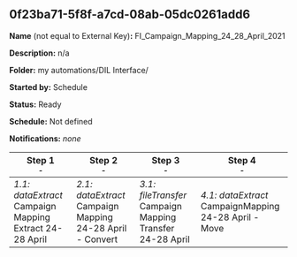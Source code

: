 ## 0f23ba71-5f8f-a7cd-08ab-05dc0261add6

**Name** (not equal to External Key)**:** FI_Campaign_Mapping_24_28_April_2021

**Description:** n/a

**Folder:** my automations/DIL Interface/

**Started by:** Schedule

**Status:** Ready

**Schedule:** Not defined

**Notifications:** _none_


| Step 1<br>_<small>-</small>_ | Step 2<br>_<small>-</small>_ | Step 3<br>_<small>-</small>_ | Step 4<br>_<small>-</small>_ |
| --- | --- | --- | --- |
| _1.1: dataExtract_<br>Campaign Mapping Extract 24-28 April | _2.1: dataExtract_<br>Campaign Mapping 24-28 April - Convert | _3.1: fileTransfer_<br>Campaign Mapping Transfer 24-28 April | _4.1: dataExtract_<br>CampaignMapping 24-28 April - Move |
